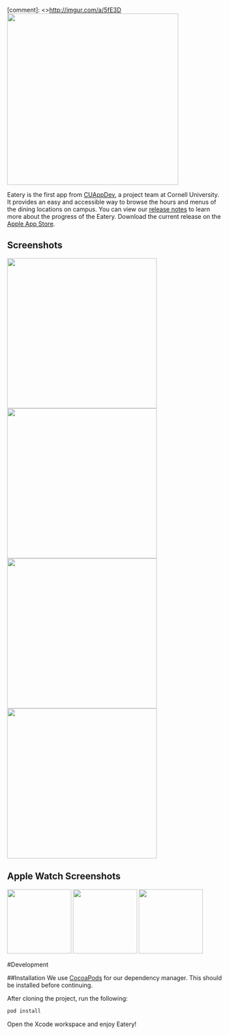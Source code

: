 [comment]: <>http://imgur.com/a/5fE3D
<img src=http://i.imgur.com/PTC7zyB.png width=400 />  

Eatery is the first app from [CUAppDev](http://cuappdev.org), a project team at Cornell University.  It provides an easy and accessible way to browse the hours and menus of the dining locations on campus. You can view our [release notes](https://docs.google.com/document/d/1wSYynvYDXpVSVbyEahlX4qFZHe-TlxOmiDCznqAtwPU/edit?usp=sharing) to learn more about the progress of the Eatery. Download the current release on the [Apple App Store](https://itunes.apple.com/us/app/id1089672962).

## Screenshots
<img src=http://i.imgur.com/A1M4Dd6.jpg width=350 />
<img src=http://i.imgur.com/JcF4nWr.jpg width=350 />
<img src=http://i.imgur.com/HoyaYXG.jpg width=350 />
<img src=http://i.imgur.com/SS2ldjt.jpg width=350 />

## Apple Watch Screenshots
<img src=http://i.imgur.com/pkeeRt8.png width=150 />
<img src=http://i.imgur.com/o2yIwec.png width=150 />
<img src=http://i.imgur.com/dsJ1ZfL.png width=150 />

#Development

##Installation
We use [CocoaPods](http://cocoapods.org) for our dependency manager. This should be installed before continuing.

After cloning the project, run the following:

```bash
pod install
```

Open the Xcode workspace and enjoy Eatery!
